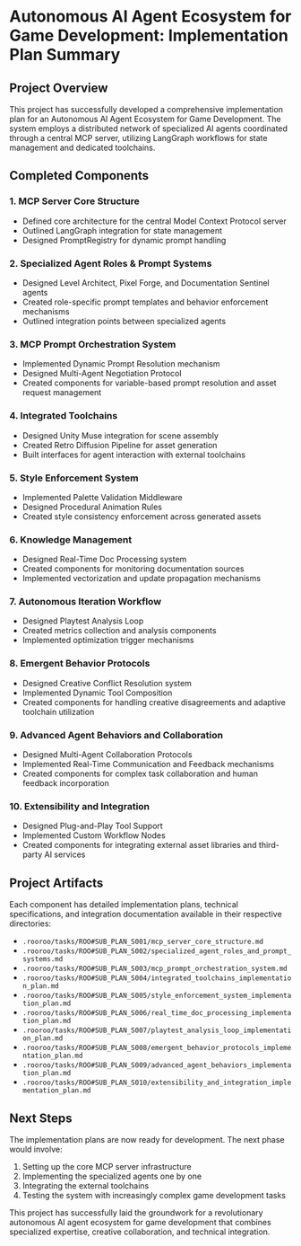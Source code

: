 # Autonomous AI Agent Ecosystem for Game Development: Implementation Plan Summary

## Project Overview
This project has successfully developed a comprehensive implementation plan for an Autonomous AI Agent Ecosystem for Game Development. The system employs a distributed network of specialized AI agents coordinated through a central MCP server, utilizing LangGraph workflows for state management and dedicated toolchains.

## Completed Components

### 1. MCP Server Core Structure
- Defined core architecture for the central Model Context Protocol server
- Outlined LangGraph integration for state management
- Designed PromptRegistry for dynamic prompt handling

### 2. Specialized Agent Roles & Prompt Systems
- Designed Level Architect, Pixel Forge, and Documentation Sentinel agents
- Created role-specific prompt templates and behavior enforcement mechanisms
- Outlined integration points between specialized agents

### 3. MCP Prompt Orchestration System
- Implemented Dynamic Prompt Resolution mechanism
- Designed Multi-Agent Negotiation Protocol
- Created components for variable-based prompt resolution and asset request management

### 4. Integrated Toolchains
- Designed Unity Muse integration for scene assembly
- Created Retro Diffusion Pipeline for asset generation
- Built interfaces for agent interaction with external toolchains

### 5. Style Enforcement System
- Implemented Palette Validation Middleware
- Designed Procedural Animation Rules
- Created style consistency enforcement across generated assets

### 6. Knowledge Management
- Designed Real-Time Doc Processing system
- Created components for monitoring documentation sources
- Implemented vectorization and update propagation mechanisms

### 7. Autonomous Iteration Workflow
- Designed Playtest Analysis Loop
- Created metrics collection and analysis components
- Implemented optimization trigger mechanisms

### 8. Emergent Behavior Protocols
- Designed Creative Conflict Resolution system
- Implemented Dynamic Tool Composition
- Created components for handling creative disagreements and adaptive toolchain utilization

### 9. Advanced Agent Behaviors and Collaboration
- Designed Multi-Agent Collaboration Protocols
- Implemented Real-Time Communication and Feedback mechanisms
- Created components for complex task collaboration and human feedback incorporation

### 10. Extensibility and Integration
- Designed Plug-and-Play Tool Support
- Implemented Custom Workflow Nodes
- Created components for integrating external asset libraries and third-party AI services

## Project Artifacts
Each component has detailed implementation plans, technical specifications, and integration documentation available in their respective directories:

- `.rooroo/tasks/ROO#SUB_PLAN_S001/mcp_server_core_structure.md`
- `.rooroo/tasks/ROO#SUB_PLAN_S002/specialized_agent_roles_and_prompt_systems.md`
- `.rooroo/tasks/ROO#SUB_PLAN_S003/mcp_prompt_orchestration_system.md`
- `.rooroo/tasks/ROO#SUB_PLAN_S004/integrated_toolchains_implementation_plan.md`
- `.rooroo/tasks/ROO#SUB_PLAN_S005/style_enforcement_system_implementation_plan.md`
- `.rooroo/tasks/ROO#SUB_PLAN_S006/real_time_doc_processing_implementation_plan.md`
- `.rooroo/tasks/ROO#SUB_PLAN_S007/playtest_analysis_loop_implementation_plan.md`
- `.rooroo/tasks/ROO#SUB_PLAN_S008/emergent_behavior_protocols_implementation_plan.md`
- `.rooroo/tasks/ROO#SUB_PLAN_S009/advanced_agent_behaviors_implementation_plan.md`
- `.rooroo/tasks/ROO#SUB_PLAN_S010/extensibility_and_integration_implementation_plan.md`

## Next Steps
The implementation plans are now ready for development. The next phase would involve:

1. Setting up the core MCP server infrastructure
2. Implementing the specialized agents one by one
3. Integrating the external toolchains
4. Testing the system with increasingly complex game development tasks

This project has successfully laid the groundwork for a revolutionary autonomous AI agent ecosystem for game development that combines specialized expertise, creative collaboration, and technical integration.